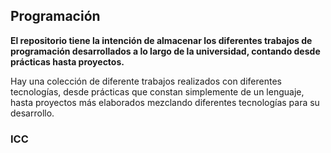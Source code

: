 ## Programación


**El repositorio tiene la intención de almacenar los diferentes trabajos de programación desarrollados 
a lo largo de la universidad, contando desde prácticas hasta proyectos.**

Hay una colección de diferente trabajos realizados con diferentes tecnologías, desde prácticas que constan simplemente
de un lenguaje, hasta proyectos más elaborados mezclando diferentes tecnologías para su desarrollo.

### ICC
